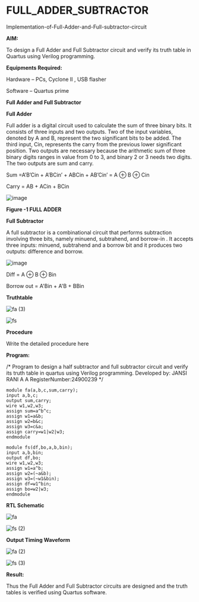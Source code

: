 # FULL_ADDER_SUBTRACTOR

Implementation-of-Full-Adder-and-Full-subtractor-circuit

**AIM:**

To design a Full Adder and Full Subtractor circuit and verify its truth table in Quartus using Verilog programming.

**Equipments Required:**

Hardware – PCs, Cyclone II , USB flasher

Software – Quartus prime

**Full Adder and Full Subtractor**

**Full Adder**

Full adder is a digital circuit used to calculate the sum of three binary bits. It consists of three inputs and two outputs. Two of the input variables, denoted by A and B, represent the two significant bits to be added. The third input, Cin, represents the carry from the previous lower significant position. Two outputs are necessary because the arithmetic sum of three binary digits ranges in value from 0 to 3, and binary 2 or 3 needs two digits. The two outputs are sum and carry.

Sum =A’B’Cin + A’BCin’ + ABCin + AB’Cin’ = A ⊕ B ⊕ Cin 

Carry = AB + ACin + BCin

![image](https://github.com/naavaneetha/FULL_ADDER_SUBTRACTOR/assets/154305477/0f30ba51-5ffb-4198-845f-18e054f675e7)

**Figure -1 FULL ADDER**

**Full Subtractor**

A full subtractor is a combinational circuit that performs subtraction involving three bits, namely minuend, subtrahend, and borrow-in . It accepts three inputs: minuend, subtrahend and a borrow bit and it produces two outputs: difference and borrow.

![image](https://github.com/naavaneetha/FULL_ADDER_SUBTRACTOR/assets/154305477/02b24f51-ab51-4304-9ad6-7b81ffc1ead5)

Diff = A ⊕ B ⊕ Bin 

Borrow out = A'Bin + A'B + BBin

**Truthtable**

![fa (3)](https://github.com/user-attachments/assets/e92b0b2b-d776-4772-b534-b6d299438ab6)



![fs](https://github.com/user-attachments/assets/b47488ec-580e-4cd0-87cd-ad33cba15924)

**Procedure**

Write the detailed procedure here

**Program:**

/* Program to design a half subtractor and full subtractor circuit and verify its truth table in quartus using Verilog programming. Developed by: JANSI RANI A A RegisterNumber:24900239
*/
```
module fa(a,b,c,sum,carry);
input a,b,c;
output sum,carry;
wire w1,w2,w3;
assign sum=a^b^c;
assign w1=a&b;
assign w2=b&c;
assign w3=c&a;
assign carry=w1|w2|w3;
endmodule

module fs(df,bo,a,b,bin);
input a,b,bin;
output df,bo;
wire w1,w2,w3;
assign w1=a^b;
assign w2=(~a&b);
assign w3=(~w1&bin);
assign df=w1^bin;
assign bo=w2|w3;
endmodule

```

**RTL Schematic**

![fa](https://github.com/user-attachments/assets/9161b978-1543-4b8e-8f65-a976cacc8df6)


![fs (2)](https://github.com/user-attachments/assets/7d1dd062-3de7-463d-aab2-13e87abb32c8)


**Output Timing Waveform**

![fa (2)](https://github.com/user-attachments/assets/cdc6e295-bfb8-42e2-a733-fd86ec38dea0)

![fs (3)](https://github.com/user-attachments/assets/ee5d7d01-856c-4dd5-b2d2-13d553381640)



**Result:**

Thus the Full Adder and Full Subtractor circuits are designed and the truth tables is verified using Quartus software.




